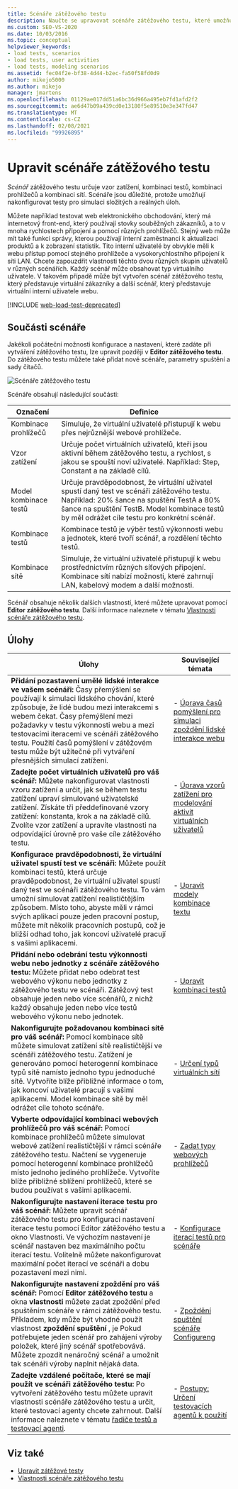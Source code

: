```yaml
---
title: Scénáře zátěžového testu
description: Naučte se upravovat scénáře zátěžového testu, které umožňují konfigurovat testy pro simulaci složitých a reálných úloh.
ms.custom: SEO-VS-2020
ms.date: 10/03/2016
ms.topic: conceptual
helpviewer_keywords:
- load tests, scenarios
- load tests, user activities
- load tests, modeling scenarios
ms.assetid: fec04f2e-bf38-4d44-b2ec-fa50f58fd0d9
author: mikejo5000
ms.author: mikejo
manager: jmartens
ms.openlocfilehash: 01129ae017dd51a6bc36d966a495eb7fd1afd2f2
ms.sourcegitcommit: ae6d47b09a439cd0e13180f5e89510e3e347fd47
ms.translationtype: MT
ms.contentlocale: cs-CZ
ms.lasthandoff: 02/08/2021
ms.locfileid: "99926895"
---
```

# <a name="edit-load-test-scenarios"></a>Upravit scénáře zátěžového testu

*Scénář* zátěžového testu určuje vzor zatížení, kombinaci testů, kombinaci prohlížečů a kombinaci sítí. Scénáře jsou důležité, protože umožňují nakonfigurovat testy pro simulaci složitých a reálných úloh.

Můžete například testovat web elektronického obchodování, který má internetový front-end, který používají stovky souběžných zákazníků, a to v mnoha rychlostech připojení a pomocí různých prohlížečů. Stejný web může mít také funkci správy, kterou používají interní zaměstnanci k aktualizaci produktů a k zobrazení statistik. Tito interní uživatelé by obvykle měli k webu přístup pomocí stejného prohlížeče a vysokorychlostního připojení k síti LAN. Chcete zapouzdřit vlastnosti těchto dvou různých skupin uživatelů v různých scénářích. Každý scénář může obsahovat typ virtuálního uživatele. V takovém případě může být vytvořen scénář zátěžového testu, který představuje virtuální zákazníky a další scénář, který představuje virtuální interní uživatele webu.

[!INCLUDE [web-load-test-deprecated](includes/web-load-test-deprecated.md)]

## <a name="scenario-components"></a>Součásti scénáře

Jakékoli počáteční možnosti konfigurace a nastavení, které zadáte při vytváření zátěžového testu, lze upravit později v **Editor zátěžového testu**. Do zátěžového testu můžete také přidat nové scénáře, parametry spuštění a sady čítačů.

![Scénáře zátěžového testu](../test/media/loadtesteditinscenarios.png)

Scénáře obsahují následující součásti:

|Označení|Definice|
|-|-|
|Kombinace prohlížečů|Simuluje, že virtuální uživatelé přistupují k webu přes nejrůznější webové prohlížeče.|
|Vzor zatížení|Určuje počet virtuálních uživatelů, kteří jsou aktivní během zátěžového testu, a rychlost, s jakou se spouští noví uživatelé. Například: Step, Constant a na základě cílů.|
|Model kombinace testů|Určuje pravděpodobnost, že virtuální uživatel spustí daný test ve scénáři zátěžového testu. Například: 20% šance na spuštění TestA a 80% šance na spuštění TestB. Model kombinace testů by měl odrážet cíle testu pro konkrétní scénář.|
|Kombinace testů|Kombinace testů je výběr testů výkonnosti webu a jednotek, které tvoří scénář, a rozdělení těchto testů.|
|Kombinace sítě|Simuluje, že virtuální uživatelé přistupují k webu prostřednictvím různých síťových připojení. Kombinace sítí nabízí možnosti, které zahrnují LAN, kabelový modem a další možnosti.|

Scénář obsahuje několik dalších vlastností, které můžete upravovat pomocí **Editor zátěžového testu**. Další informace naleznete v tématu [Vlastnosti scénáře zátěžového testu](../test/load-test-scenario-properties.md).

## <a name="tasks"></a>Úlohy

|Úlohy|Související témata|
|-|-----------------------|
|**Přidání pozastavení umělé lidské interakce ve vašem scénáři:** Časy přemýšlení se používají k simulaci lidského chování, které způsobuje, že lidé budou mezi interakcemi s webem čekat. Časy přemýšlení mezi požadavky v testu výkonnosti webu a mezi testovacími iteracemi ve scénáři zátěžového testu. Použití časů pomýšlení v zátěžovém testu může být užitečné při vytváření přesnějších simulací zatížení.|-   [Úprava časů pomýšlení pro simulaci zpoždění lidské interakce webu](../test/edit-think-times-in-load-test-scenarios.md)|
|**Zadejte počet virtuálních uživatelů pro váš scénář:** Můžete nakonfigurovat vlastnosti vzoru zatížení a určit, jak se během testu zatížení upraví simulované uživatelské zatížení. Získáte tři předdefinované vzory zatížení: konstanta, krok a na základě cílů. Zvolíte vzor zatížení a upravíte vlastnosti na odpovídající úrovně pro vaše cíle zátěžového testu.|-   [Úprava vzorů zatížení pro modelování aktivit virtuálních uživatelů](../test/edit-load-patterns-to-model-virtual-user-activities.md)|
|**Konfigurace pravděpodobnosti, že virtuální uživatel spustí test ve scénáři:** Můžete použít kombinaci testů, která určuje pravděpodobnost, že virtuální uživatel spustí daný test ve scénáři zátěžového testu. To vám umožní simulovat zatížení realističtějším způsobem. Místo toho, abyste měli v rámci svých aplikací pouze jeden pracovní postup, můžete mít několik pracovních postupů, což je bližší odhad toho, jak koncoví uživatelé pracují s vašimi aplikacemi.|-   [Upravit modely kombinace textu](../test/edit-test-mix-models-to-specify-the-probability-of-a-virtual-user-running-a-test.md)|
|**Přidání nebo odebrání testu výkonnosti webu nebo jednotky z scénáře zátěžového testu:** Můžete přidat nebo odebrat test webového výkonu nebo jednotky z zátěžového testu ve scénáři. Zátěžový test obsahuje jeden nebo více scénářů, z nichž každý obsahuje jeden nebo více testů webového výkonu nebo jednotek.|-   [Upravit kombinaci testů](../test/edit-the-test-mix-to-specify-which-web-browsers-types-in-a-load-test-scenario.md)|
|**Nakonfigurujte požadovanou kombinaci sítě pro váš scénář:** Pomocí kombinace sítě můžete simulovat zatížení sítě realističtější ve scénáři zátěžového testu. Zatížení je generováno pomocí heterogenní kombinace typů sítě namísto jednoho typu jednoduché sítě. Vytvoříte blíže přibližné informace o tom, jak koncoví uživatelé pracují s vašimi aplikacemi. Model kombinace sítě by měl odrážet cíle tohoto scénáře.|-   [Určení typů virtuálních sítí](../test/specify-virtual-network-types-in-a-load-test-scenario.md)|
|**Vyberte odpovídající kombinaci webových prohlížečů pro váš scénář:** Pomocí kombinace prohlížečů můžete simulovat webové zatížení realističtější v rámci scénáře zátěžového testu. Načtení se vygeneruje pomocí heterogenní kombinace prohlížečů místo jednoho jediného prohlížeče. Vytvoříte blíže přibližné sblížení prohlížečů, které se budou používat s vašimi aplikacemi.|-   [Zadat typy webových prohlížečů](../test/edit-the-test-mix-to-specify-which-web-browsers-types-in-a-load-test-scenario.md)|
|**Nakonfigurujte nastavení iterace testu pro váš scénář:** Můžete upravit scénář zátěžového testu pro konfiguraci nastavení iterace testu pomocí Editor zátěžového testu a okno Vlastnosti. Ve výchozím nastavení je scénář nastaven bez maximálního počtu iterací testu. Volitelně můžete nakonfigurovat maximální počet iterací ve scénáři a dobu pozastavení mezi nimi.|-   [Konfigurace iterací testů pro scénáře](../test/configure-test-iterations-in-a-load-test-scenario.md)|
|**Nakonfigurujte nastavení zpoždění pro váš scénář:** Pomocí **Editor zátěžového testu** a okna **vlastnosti** můžete zadat zpoždění před spuštěním scénáře v rámci zátěžového testu. Příkladem, kdy může být vhodné použít vlastnost **zpoždění spuštění** , je Pokud potřebujete jeden scénář pro zahájení výroby položek, které jiný scénář spotřebovává. Můžete zpozdit nenáročný scénář a umožnit tak scénáři výroby naplnit nějaká data.|-   [Zpoždění spuštění scénáře Configureng](../test/configure-scenario-start-delays.md)|
|**Zadejte vzdálené počítače, které se mají použít ve scénáři zátěžového testu:** Po vytvoření zátěžového testu můžete upravit vlastnosti scénáře zátěžového testu a určit, které testovací agenty chcete zahrnout. Další informace naleznete v tématu [řadiče testů a testovací agenti](configure-test-agents-and-controllers-for-load-tests.md).|-   [Postupy: Určení testovacích agentů k použití](../test/how-to-specify-test-agents-to-use-in-load-test-scenarios.md)|

## <a name="see-also"></a>Viz také

- [Upravit zátěžové testy](../test/edit-load-tests.md)
- [Vlastnosti scénáře zátěžového testu](../test/load-test-scenario-properties.md)
